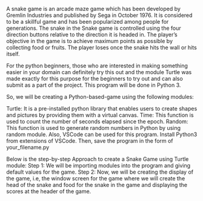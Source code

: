 A snake game is an arcade maze game which has been developed by Gremlin Industries and published by Sega in October 1976. It is considered to be a skillful game and has been popularized among people for generations. The snake in the Snake game is controlled using the four direction buttons relative to the direction it is headed in. The player’s objective in the game is to achieve maximum points as possible by collecting food or fruits. The player loses once the snake hits the wall or hits itself.

For the python beginners, those who are interested in making something easier in your domain can definitely try this out and the module Turtle was made exactly for this purpose for the beginners to try out and can also submit as a part of the project. This program will be done in Python 3.

So, we will be creating a Python-based-game using the following modules:

Turtle: It is a pre-installed python library that enables users to create shapes and pictures by providing them with a virtual canvas.
Time: This function is used to count the number of seconds elapsed since the epoch.
Random: This function is used to generate random numbers in Python by using random module.
Also, VSCode can be used for this program. Install Python3 from extensions of VSCode. Then, save the program in the form of your_filename.py

Below is the step-by-step Approach to create a Snake Game using Turtle module:
Step 1: We will be importing modules into the program and giving default values for the game.
Step 2: Now, we will be creating the display of the game, i.e, the window screen for the game where we will create the head of the snake and food for the snake in the game and displaying the scores at the header of the game.
